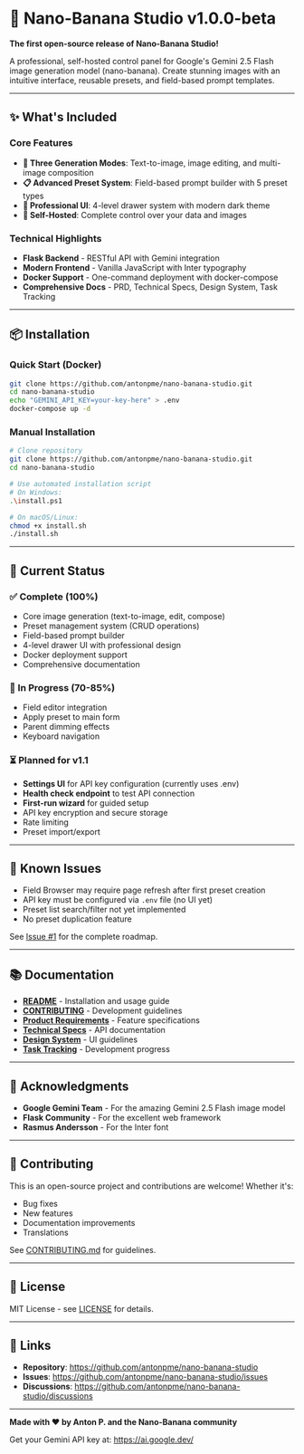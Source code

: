 # 🎉 Nano-Banana Studio v1.0.0-beta

**The first open-source release of Nano-Banana Studio!**

A professional, self-hosted control panel for Google's Gemini 2.5 Flash image generation model (nano-banana). Create stunning images with an intuitive interface, reusable presets, and field-based prompt templates.

---

## ✨ What's Included

### Core Features
- **🎨 Three Generation Modes**: Text-to-image, image editing, and multi-image composition
- **📋 Advanced Preset System**: Field-based prompt builder with 5 preset types
- **🎯 Professional UI**: 4-level drawer system with modern dark theme
- **🔧 Self-Hosted**: Complete control over your data and images

### Technical Highlights
- **Flask Backend** - RESTful API with Gemini integration
- **Modern Frontend** - Vanilla JavaScript with Inter typography
- **Docker Support** - One-command deployment with docker-compose
- **Comprehensive Docs** - PRD, Technical Specs, Design System, Task Tracking

---

## 📦 Installation

### Quick Start (Docker)
```bash
git clone https://github.com/antonpme/nano-banana-studio.git
cd nano-banana-studio
echo "GEMINI_API_KEY=your-key-here" > .env
docker-compose up -d
```

### Manual Installation
```bash
# Clone repository
git clone https://github.com/antonpme/nano-banana-studio.git
cd nano-banana-studio

# Use automated installation script
# On Windows:
.\install.ps1

# On macOS/Linux:
chmod +x install.sh
./install.sh
```

---

## 🎯 Current Status

### ✅ Complete (100%)
- Core image generation (text-to-image, edit, compose)
- Preset management system (CRUD operations)
- Field-based prompt builder
- 4-level drawer UI with professional design
- Docker deployment support
- Comprehensive documentation

### 🔄 In Progress (70-85%)
- Field editor integration
- Apply preset to main form
- Parent dimming effects
- Keyboard navigation

### ⏳ Planned for v1.1
- **Settings UI** for API key configuration (currently uses .env)
- **Health check endpoint** to test API connection
- **First-run wizard** for guided setup
- API key encryption and secure storage
- Rate limiting
- Preset import/export

---

## 🐛 Known Issues

- Field Browser may require page refresh after first preset creation
- API key must be configured via `.env` file (no UI yet)
- Preset list search/filter not yet implemented
- No preset duplication feature

See [Issue #1](https://github.com/antonpme/nano-banana-studio/issues/1) for the complete roadmap.

---

## 📚 Documentation

- **[README](./README.md)** - Installation and usage guide
- **[CONTRIBUTING](./CONTRIBUTING.md)** - Development guidelines
- **[Product Requirements](./docs/prd.md)** - Feature specifications
- **[Technical Specs](./docs/specs.md)** - API documentation
- **[Design System](./docs/design.md)** - UI guidelines
- **[Task Tracking](./docs/tasks.md)** - Development progress

---

## 🙏 Acknowledgments

- **Google Gemini Team** - For the amazing Gemini 2.5 Flash image model
- **Flask Community** - For the excellent web framework
- **Rasmus Andersson** - For the Inter font

---

## 🤝 Contributing

This is an open-source project and contributions are welcome! Whether it's:
- Bug fixes
- New features
- Documentation improvements
- Translations

See [CONTRIBUTING.md](./CONTRIBUTING.md) for guidelines.

---

## 📄 License

MIT License - see [LICENSE](./LICENSE) for details.

---

## 🔗 Links

- **Repository**: https://github.com/antonpme/nano-banana-studio
- **Issues**: https://github.com/antonpme/nano-banana-studio/issues
- **Discussions**: https://github.com/antonpme/nano-banana-studio/discussions

---

**Made with ❤️ by Anton P. and the Nano-Banana community**

Get your Gemini API key at: https://ai.google.dev/
